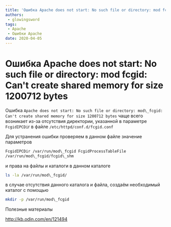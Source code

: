 ```yaml
---
title: 'Ошибка Apache does not start: No such file or directory: mod fcgid: Cant create shared memory for size 1200712 bytes'
authors: 
 - glowingsword
tags:
 - Apache
 - Ошибки Apache
date: 2020-04-05
---
```

# Ошибка Apache does not start: No such file or directory: mod fcgid: Can't create shared memory for size 1200712 bytes

Ошибка `Apache does not start: No such file or directory: mod\_fcgid:
Can't create shared memory for size 1200712 bytes` чаще всего возникает
из-за отсутствия директории, указанной в параметре `FcgidIPCDi`r в файле
`/etc/httpd/conf.d/fcgid.conf`

Для устранения ошибки проверяем в данном файле значение параметров
``` bash
FcgidIPCDir /var/run/mod\_fcgid FcgidProcessTableFile
/var/run/mod\_fcgid/fcgid\_shm
```
и права на файлы и каталоги в данном каталоге
``` bash
ls -la /var/run/mod\_fcgid/
```
в случае отсутствия данного каталога и файла, создаём необходимый
каталог с помощью
``` bash
mkdir -p /var/run/mod\_fcgid
```
Полезные материалы

<http://kb.odin.com/en/121494>
